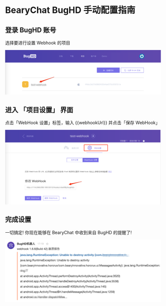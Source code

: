 # BearyChat BugHD 手动配置指南

## 登录 BugHD 账号

选择要进行设置 Webhook 的项目

![](/images/tutorial/bughd_projects.png)

##  进入 「项目设置」 界面

点击「WebHook 设置」标签，输入 {{webhookUrl}} 并点击「保存 WebHook」

![](/images/tutorial/bughd_set_webhook.png)

## 完成设置

一切搞定! 你现在能够在 BearyChat 中收到来自 BugHD 的提醒了!

![](/images/tutorial/bughd_in_bearychat.png)
